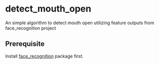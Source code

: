 # detect_mouth_open
An simple algorithm to detect mouth open utilizing feature outputs from face_recognition project

## Prerequisite
Install [face_recognition](https://github.com/ageitgey/face_recognition.git) package first.
